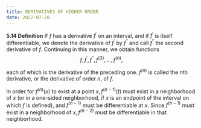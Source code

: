 ```yaml
---
title: DERIVATIVES OF HIGHER ORDER
date: 2022-07-28
---
```


**5.14 Definition** If $f$ has a derivative $f^{\prime}$ on an interval, and if $f^{\prime}$ is itself differentiable, we denote the derivative of $f^{\prime}$ by $f^{\prime \prime}$ and call $f^{\prime \prime}$ the second derivative of $f$. Continuing in this manner, we obtain functions
$$
f, f^{\prime}, f^{\prime \prime}, f^{(3)}, \ldots, f^{(n)},
$$

each of which is the derivative of the preceding one. $f^{(n)}$ is called the $n$th derivative, or the derivative of order $n$, of $f$.

In order for $f^{(n)}(x)$ to exist at a point $x, f^{(n-1)}(t)$ must exist in a neighborhood of $x$ (or in a one-sided neighborhood, if $x$ is an endpoint of the interval on which $f$ is defined), and $f^{(n-1)}$ must be differentiable at $x$. Since $f^{(n-1)}$ must exist in a neighborhood of $x, f^{(n-2)}$ must be differentiable in that neighborhood.

